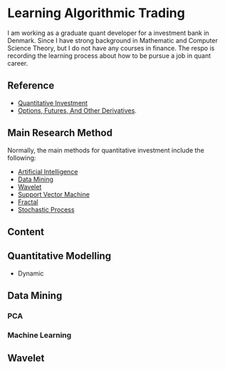 # Learning Algorithmic Trading

I am working as a graduate quant developer for a investment bank in Denmark. Since I have strong background in Mathematic and Computer Science Theory, but I do not have any courses in finance. The respo is recording the learning process about how to be pursue a job in quant career. 

## Reference
- [Quantitative Investment](http://www.cis.pku.edu.cn/faculty/vision/zlin/%E9%87%8F%E5%8C%96%E6%8A%95%E8%B5%84%E2%80%94%E2%80%94%E7%AD%96%E7%95%A5%E4%B8%8E%E6%8A%80%E6%9C%AF.pdf)
- [Options, Futures, And Other Derivatives](https://shamit8.files.wordpress.com/2014/11/options-futures-and-other-derivatives-8th-john.pdf).

## Main Research Method
Normally, the main methods for quantitative investment include the following:
- [Artificial Intelligence](https://en.wikipedia.org/wiki/Artificial_intelligence)
- [Data Mining](https://en.wikipedia.org/wiki/Data_mining)
- [Wavelet](https://en.wikipedia.org/wiki/Wavelet)
- [Support Vector Machine](https://en.wikipedia.org/wiki/Support-vector_machine)
- [Fractal](https://en.wikipedia.org/wiki/Fractal)
- [Stochastic Process](https://en.wikipedia.org/wiki/Stochastic_process)

## Content

## Quantitative Modelling
- Dynamic 

## Data Mining

### PCA
### Machine Learning

## Wavelet